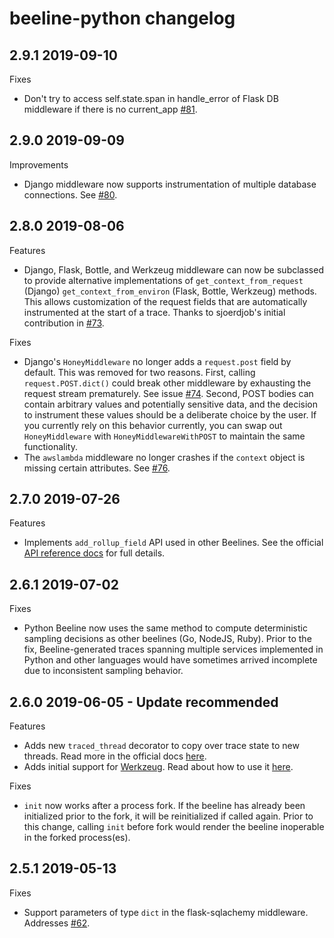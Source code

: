 # beeline-python changelog

## 2.9.1 2019-09-10

Fixes

- Don't try to access self.state.span in handle_error of Flask DB middleware if there is no current_app [#81](https://github.com/honeycombio/beeline-python/pull/81).

## 2.9.0 2019-09-09

Improvements

- Django middleware now supports instrumentation of multiple database connections. See [#80](https://github.com/honeycombio/beeline-python/pull/80).

## 2.8.0 2019-08-06

Features

- Django, Flask, Bottle, and Werkzeug middleware can now be subclassed to provide alternative implementations of `get_context_from_request` (Django) `get_context_from_environ` (Flask, Bottle, Werkzeug) methods. This allows customization of the request fields that are automatically instrumented at the start of a trace. Thanks to sjoerdjob's initial contribution in [#73](https://github.com/honeycombio/beeline-python/pull/73).

Fixes

- Django's `HoneyMiddleware` no longer adds a `request.post` field by default. This was removed for two reasons. First, calling `request.POST.dict()` could break other middleware by exhausting the request stream prematurely. See issue [#74](https://github.com/honeycombio/beeline-python/issues/74). Second, POST bodies can contain arbitrary values and potentially sensitive data, and the decision to instrument these values should be a deliberate choice by the user. If you currently rely on this behavior currently, you can swap out `HoneyMiddleware` with `HoneyMiddlewareWithPOST` to maintain the same functionality.
- The `awslambda` middleware no longer crashes if the `context` object is missing certain attributes. See [#76](https://github.com/honeycombio/beeline-python/pull/76).

## 2.7.0 2019-07-26

Features

- Implements `add_rollup_field` API used in other Beelines. See the official [API reference docs](https://honeycombio.github.io/beeline-python/) for full details.

## 2.6.1 2019-07-02

Fixes

- Python Beeline now uses the same method to compute deterministic sampling decisions as other beelines (Go, NodeJS, Ruby). Prior to the fix, Beeline-generated traces spanning multiple services implemented in Python and other languages would have sometimes arrived incomplete due to inconsistent sampling behavior.

## 2.6.0 2019-06-05 - Update recommended

Features

- Adds new `traced_thread` decorator to copy over trace state to new threads. Read more in the official docs [here](https://docs.honeycomb.io/getting-data-in/python/beeline/#threading-and-traces).
- Adds initial support for [Werkzeug](https://werkzeug.palletsprojects.com/en/0.15.x/). Read about how to use it [here](https://docs.honeycomb.io/getting-data-in/python/beeline/#using-automatic-instrumentation).

Fixes

- `init` now works after a process fork. If the beeline has already been initialized prior to the fork, it will be reinitialized if called again. Prior to this change, calling `init` before fork would render the beeline inoperable in the forked process(es).

## 2.5.1 2019-05-13

Fixes

- Support parameters of type `dict` in the flask-sqlachemy middleware. Addresses [#62](https://github.com/honeycombio/beeline-python/issues/62).
